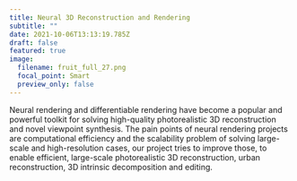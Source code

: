 ```yaml
---
title: Neural 3D Reconstruction and Rendering
subtitle: ""
date: 2021-10-06T13:13:19.785Z
draft: false
featured: true
image:
  filename: fruit_full_27.png
  focal_point: Smart
  preview_only: false
---
```

Neural rendering and differentiable rendering have become a popular and powerful toolkit for solving high-quality photorealistic 3D reconstruction and novel viewpoint synthesis. The pain points of neural rendering projects are computational efficiency and the scalability problem of solving large-scale and high-resolution cases, our project tries to improve those, to enable efficient, large-scale photorealistic 3D reconstruction, urban reconstruction, 3D intrinsic decomposition and editing. 